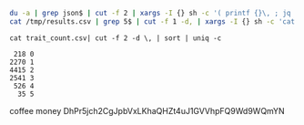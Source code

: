 ```bash
du -a | grep json$ | cut -f 2 | xargs -I {} sh -c '( printf {}\, ; jq .Properties.attributes {} | grep "No Traits" | wc -l) | cat' | tee /tmp/results.csv
cat /tmp/results.csv | grep 5$ | cut -f 1 -d, | xargs -I {} sh -c 'cat {} | jq .Properties.attributes {}' | grep value | grep -v No | sort | cut -f 2 -d :
```

`cat trait_count.csv| cut -f 2 -d \, | sort | uniq -c`

```
 218 0
2270 1
4415 2
2541 3
 526 4
  35 5
```

coffee money DhPr5jch2CgJpbVxLKhaQHZt4uJ1GVVhpFQ9Wd9WQmYN

